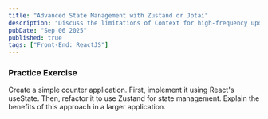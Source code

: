 ```yaml
---
title: "Advanced State Management with Zustand or Jotai"
description: "Discuss the limitations of Context for high-frequency updates. Explain the core concepts of a modern state management library like Zustand (store-based) or Jotai (atom-based)."
pubDate: "Sep 06 2025"
published: true
tags: ["Front-End: ReactJS"]
---
```


### Practice Exercise

Create a simple counter application. First, implement it using React's useState. Then, refactor it to use Zustand for state management. Explain the benefits of this approach in a larger application.
